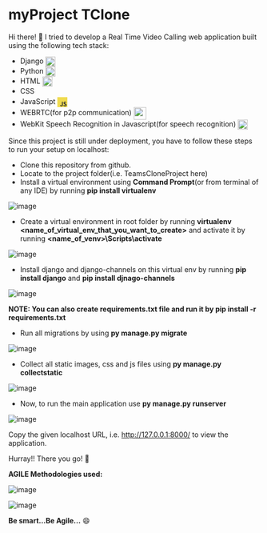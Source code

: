 # myProject TClone
Hi there! 👋
I tried to develop a Real Time Video Calling web application built using the following tech stack:

- Django  <img src="https://alternative.me/media/256/django-icon-2jqi6c39eg9fnfmv-c.png" width=20px height=20px align=center>
- Python <img src="https://tse3.mm.bing.net/th?id=OIP.CYpqc79M1jl94xw__TzDiQHaHa&pid=Api&P=0&w=300&h=300" width=20px height=20px align=center>
- HTML <img src="https://maxcdn.icons8.com/Share/icon/Logos/html_51600.png" width=20px height=20px align=center>
- CSS <img src="https://3.bp.blogspot.com/-oRSUw_TmO9o/XIb61m88fcI/AAAAAAAAIq0/vnxl2zzsXEQsnHI2fH4GjKu_ZT0urRo4wCK4BGAYYCw/s1600/icon%2Bcss%2B3.png" width=15px height=20px align=center>
- JavaScript <img src="https://raw.githubusercontent.com/voodootikigod/logo.js/master/js.png" width=20px height=20px align=center>
- WEBRTC(for p2p communication) <img src="https://styles.redditmedia.com/t5_2unw6/styles/communityIcon_3qc66h3yt5u01.png" width=25px height=25px align=center>
- WebKit Speech Recognition in Javascript(for speech recognition) <img src="https://tse2.mm.bing.net/th?id=OIP.EOx8l0t1OjD-kFXG-skywQAAAA&pid=Api&P=0&w=300&h=300" width=20px height=20px align=center>

Since this project is still under deployment, you have to follow these steps to run your setup on localhost:

- Clone this repository from github.
- Locate to the project folder(i.e. TeamsCloneProject here)
- Install a virtual environment using **Command Prompt**(or from terminal of any IDE) by running **pip install virtualenv**

![image](https://user-images.githubusercontent.com/85979410/125254202-df988600-e317-11eb-870f-10ea117024b3.png)

- Create a virtual environment in root folder by running **virtualenv  <name_of_virtual_env_that_you_want_to_create>** and activate it by running **<name_of_venv>\Scripts\activate**

![image](https://user-images.githubusercontent.com/85979410/125254801-706f6180-e318-11eb-868d-2de7fe68dbdc.png)

- Install django and django-channels on this virtual env by running **pip install django** and **pip install djnago-channels**

![image](https://user-images.githubusercontent.com/85979410/125255215-d2c86200-e318-11eb-983a-50887b3107e4.png)

**NOTE: You can also create requirements.txt file and run it by pip install -r requirements.txt**

- Run all migrations by using **py manage.py migrate**

![image](https://user-images.githubusercontent.com/85979410/125255508-233fbf80-e319-11eb-8d4e-d654291a5638.png)

- Collect all static images, css and js files using **py manage.py collectstatic**

![image](https://user-images.githubusercontent.com/85979410/125255621-41a5bb00-e319-11eb-9ca9-364d55a59371.png)

- Now, to run the main application use **py manage.py runserver**

![image](https://user-images.githubusercontent.com/85979410/125255726-5b470280-e319-11eb-83b3-375a1ab66a8c.png)

Copy the given localhost URL, i.e. http://127.0.0.1:8000/ to view the application.

Hurray!! There you go! 🥳


**AGILE Methodologies used:**

![image](https://user-images.githubusercontent.com/85979410/125309570-7fbdd180-e34f-11eb-973b-f0571378f09f.png)

![image](https://user-images.githubusercontent.com/85979410/125310609-5f424700-e350-11eb-8164-e4649fb2c45a.png)


**Be smart...Be Agile...** 😄
